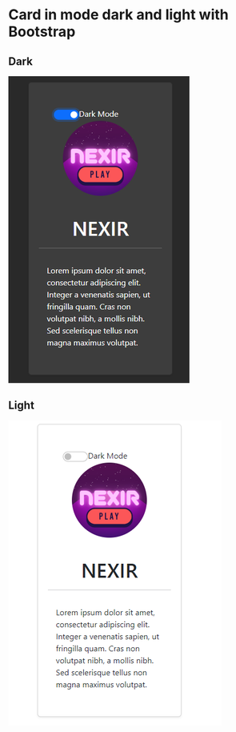 # Card in mode dark and light with Bootstrap


## Dark

![card-dark](assests/card-dark.PNG)

## Light

![card-light](assests/card-light.PNG)
